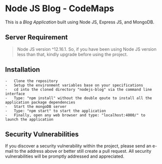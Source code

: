 # Node JS Blog - CodeMaps

This is a _Blog Application_ built using Node JS, Express JS, and MongoDB.

## Server Requirement

> Node JS version ^12.16.1. So, if you have been using Node JS version less than that, kindly upgrade before using the project.

## Installation

    -   Clone the repository
    -   Setup the environment variables base on your specifications
    -   cd into the cloned directory "nodejs-blog" via the command line interface
    -   Type: "npm install" without the double qoute to install all the application package dependencies
    -   Start the mongoDB server
    -   Type: "npm start" to start the application
    -   Finally, open any web browser and type: "localhost:4000/" to launch the application

## Security Vulnerabilities

If you discover a security vulnerability within the project, please send an e-mail to the address above or better still create a pull request. All security vulnerabilities will be promptly addressed and appreciated.
